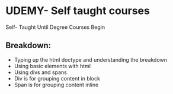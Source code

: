 # UDEMY- Self taught courses
Self- Taught Until Degree Courses Begin

## Breakdown:
* Typing up the html doctype and understanding the breakdown
* Using basic elements with html
* Using divs and spans
* Div is for grouping content in block
* Span is for grouping content inline
